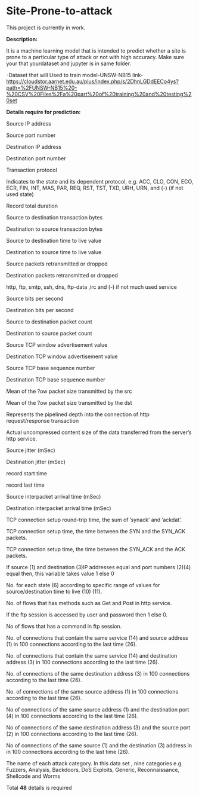 # Site-Prone-to-attack
This project is currently in work. 

**Description:**


It is a machine learning model that is intended to predict whether a site is prone to a perticular type of attack or not with high accuracy.
Make sure your that yourdataset and jupyter is in same folder.

-Dataset that will Used to train model-UNSW-NB15 
link-https://cloudstor.aarnet.edu.au/plus/index.php/s/2DhnLGDdEECo4ys?path=%2FUNSW-NB15%20-%20CSV%20Files%2Fa%20part%20of%20training%20and%20testing%20set


**Details require for prediction:**

Source IP address


Source port number


Destination IP address


Destination port number


Transaction protocol


Indicates to the state and its dependent protocol, e.g. ACC, CLO, CON, ECO, ECR, FIN, INT, MAS, PAR, REQ, RST, TST, TXD, URH, URN, and (-) (if not used state)


Record total duration


Source to destination transaction bytes 


Destination to source transaction bytes


Source to destination time to live value 


Destination to source time to live value

Source packets retransmitted or dropped 


Destination packets retransmitted or dropped

http, ftp, smtp, ssh, dns, ftp-data ,irc  and (-) if not much used service

Source bits per second

Destination bits per second


Source to destination packet count 


Destination to source packet count


Source TCP window advertisement value


Destination TCP window advertisement value


Source TCP base sequence number


Destination TCP base sequence number


Mean of the ?ow packet size transmitted by the src 


Mean of the ?ow packet size transmitted by the dst 


Represents the pipelined depth into the connection of http request/response transaction


Actual uncompressed content size of the data transferred from the server’s http service.


Source jitter (mSec)


Destination jitter (mSec)

record start time


record last time


Source interpacket arrival time (mSec)


Destination interpacket arrival time (mSec)


TCP connection setup round-trip time, the sum of ’synack’ and ’ackdat’.


TCP connection setup time, the time between the SYN and the SYN_ACK packets.


TCP connection setup time, the time between the SYN_ACK and the ACK packets.


If source (1) and destination (3)IP addresses equal and port numbers (2)(4)  equal then, this variable takes value 1 else 0


No. for each state (6) according to specific range of values for source/destination time to live (10) (11).


No. of flows that has methods such as Get and Post in http service.


If the ftp session is accessed by user and password then 1 else 0. 


No of flows that has a command in ftp session.

No. of connections that contain the same service (14) and source address (1) in 100 connections according to the last time (26).


No. of connections that contain the same service (14) and destination address (3) in 100 connections according to the last time (26).


No. of connections of the same destination address (3) in 100 connections according to the last time (26).


No. of connections of the same source address (1) in 100 connections according to the last time (26).


No of connections of the same source address (1) and the destination port (4) in 100 connections according to the last time (26).


No of connections of the same destination address (3) and the source port (2) in 100 connections according to the last time (26).


No of connections of the same source (1) and the destination (3) address in in 100 connections according to the last time (26).

The name of each attack category. In this data set , nine categories e.g. Fuzzers, Analysis, Backdoors, DoS Exploits, Generic, Reconnaissance, Shellcode and Worms


Total **48** details is required 
